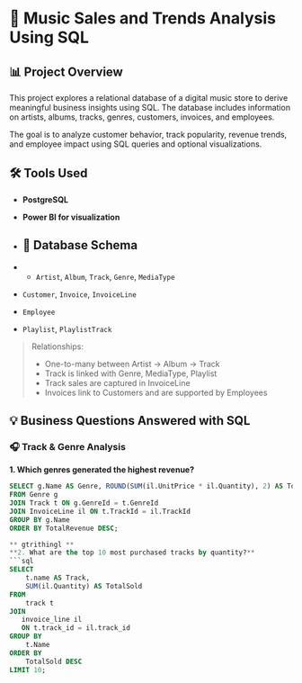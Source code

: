 # 🎵 Music Sales and Trends Analysis Using SQL

## 📊 Project Overview

This project explores a relational database of a digital music store to derive meaningful business insights using SQL. The database includes information on artists, albums, tracks, genres, customers, invoices, and employees.

The goal is to analyze customer behavior, track popularity, revenue trends, and employee impact using SQL queries and optional visualizations.

## 🛠️ Tools Used

- **PostgreSQL** 
- **Power BI  for visualization**

- ## 📁 Database Schema
- - `Artist`, `Album`, `Track`, `Genre`, `MediaType`
- `Customer`, `Invoice`, `InvoiceLine`
- `Employee`
- `Playlist`, `PlaylistTrack`

> Relationships:  
> - One-to-many between Artist → Album → Track  
> - Track is linked with Genre, MediaType, Playlist  
> - Track sales are captured in InvoiceLine  
> - Invoices link to Customers and are supported by Employees

## 💡 Business Questions Answered with SQL

### 🎧 Track & Genre Analysis

**1. Which genres generated the highest revenue?**  
```sql
SELECT g.Name AS Genre, ROUND(SUM(il.UnitPrice * il.Quantity), 2) AS TotalRevenue
FROM Genre g
JOIN Track t ON g.GenreId = t.GenreId
JOIN InvoiceLine il ON t.TrackId = il.TrackId
GROUP BY g.Name
ORDER BY TotalRevenue DESC;

** gtrithingl **
**2. What are the top 10 most purchased tracks by quantity?**  
```sql
SELECT 
    t.name AS Track,
    SUM(il.Quantity) AS TotalSold
FROM 
    track t
JOIN 
   invoice_line il 
   ON t.track_id = il.track_id
GROUP BY 
    t.Name
ORDER BY 
    TotalSold DESC
LIMIT 10;

